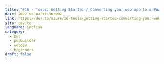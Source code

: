 ```yaml
---
title: "#16 - Tools: Getting Started / Converting your web app to a PWA"
date: 2022-03-03T17:36:03Z
link: https://dev.to/azure/16-tools-getting-started-converting-your-web-app-to-a-pwa-3p3d?utm_medium=RSS&utm_source=news.12bit.vn
site: dev.to
language: English
category:
  - pwa
  - pwabuilder
  - webdev
  - beginners
draft: false
---
```

